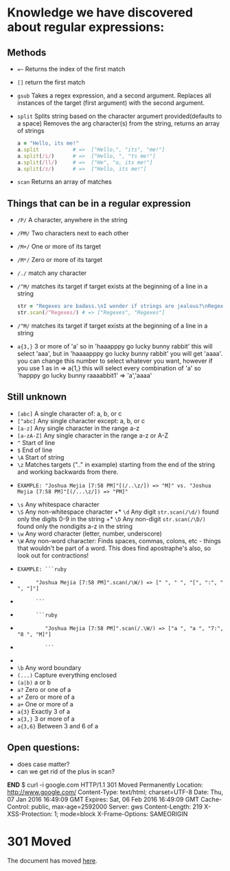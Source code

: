 # Knowledge we have discovered about regular expressions:

## Methods
* `=~`
  Returns the index of the first match
* `[]` return the first match
* `gsub` Takes a regex expression, and a second argument. Replaces all instances of the target (first argument) with the second argument.
* `split`
  Splits string based on the character argumert provided(defaults to a space)
  Removes the arg character(s) from the string, returns an array of strings

  ```ruby
  a = "Hello, its me!"
  a.split           # =>  ["Hello,", "its", "me!"]
  a.split(/i/)      # =>  ["Hello, ", "ts me!"]
  a.split(/ll/)     # =>  ["He", "o, its me!"]
  a.split(/z/)      # =>  ["Hello, its me!"]
  ```

* `scan`
  Returns an array of matches

## Things that can be in a regular expression
* `/P/` A character, anywhere in the string
* `/PM/` Two characters next to each other
* `/M+/` One or more of its target
* `/M*/` Zero or more of its target
* `/./` match any character
* `/^M/` matches its target if target exists at the beginning of a line in a string

  ```ruby
  str = "Regexes are badass.\nI wonder if strings are jealous?\nRegexes are king."
  str.scan(/^Regexes/) # => ["Regexes", "Regexes"]
  ```
* `/^M/` matches its target if target exists at the beginning of a line in a string
* `a{3,}`	3 or more of 'a' so in 'haaapppy go lucky bunny rabbit' this will select 'aaa', but in 'haaaapppy go lucky bunny rabbit' you will get 'aaaa'. you can change this number to select whatever you want, however if you use 1 as in => a{1,} this will select every combination of 'a' so 'happpy go lucky bunny raaaabbit1' => 'a','aaaa' 

## Still unknown
* `[abc]`	A single character of: a, b, or c
* `[^abc]`	Any single character except: a, b, or c
* `[a-z]`	Any single character in the range a-z
* `[a-zA-Z]`	Any single character in the range a-z or A-Z
* `^`	Start of line
* `$`	End of line
* `\A`	Start of string
* `\z`	Matches targets (".." in example) starting from the end of the string and working backwards from there.
*     EXAMPLE: "Joshua Mejia [7:58 PM]"[(/..\z/]) => "M]" vs. "Joshua Mejia [7:58 PM]"[(/...\z/]) => "PM]"
* `\s`	Any whitespace character
* `\S`	Any non-whitespace character
+* `\d`	Any digit ```str.scan(/\d/)``` found only the digits 0-9 in the string
 +* `\D`	Any non-digit ```str.scan(/\D/)``` found only the nondigits a-z in the string
* `\w`	Any word character (letter, number, underscore)
* `\W`	Any non-word character: Finds spaces, commas, colons, etc - things that wouldn't be part of a word. This does find apostraphe's also, so look out for contractions!
*     EXAMPLE: ```ruby
*           "Joshua Mejia [7:58 PM]".scan(/\W/) => [" ", " ", "[", ":", " ", "]"]
*           ```
*           ```ruby
*              "Joshua Mejia [7:58 PM]".scan(/.\W/) => ["a ", "a ", "7:", "8 ", "M]"]
*              ```
*
* `\b`	Any word boundary
* `(...)`	Capture everything enclosed
* `(a|b)`	a or b
* `a?`	Zero or one of a
* `a*`	Zero or more of a
* `a+`	One or more of a
* `a{3}`	Exactly 3 of a
* `a{3,}`	3 or more of a
* `a{3,6}`	Between 3 and 6 of a

## Open questions:

* does case matter?
* can we get rid of the plus in scan?


__END__
$ curl -i google.com
HTTP/1.1 301 Moved Permanently
Location: http://www.google.com/
Content-Type: text/html; charset=UTF-8
Date: Thu, 07 Jan 2016 16:49:09 GMT
Expires: Sat, 06 Feb 2016 16:49:09 GMT
Cache-Control: public, max-age=2592000
Server: gws
Content-Length: 219
X-XSS-Protection: 1; mode=block
X-Frame-Options: SAMEORIGIN

<HTML><HEAD><meta http-equiv="content-type" content="text/html;charset=utf-8">
<TITLE>301 Moved</TITLE></HEAD><BODY>
<H1>301 Moved</H1>
The document has moved
<A HREF="http://www.google.com/">here</A>.
</BODY></HTML>
